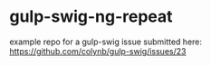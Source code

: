 gulp-swig-ng-repeat
===================


example repo for a gulp-swig issue submitted here:
https://github.com/colynb/gulp-swig/issues/23
